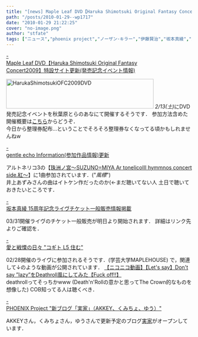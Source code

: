 ```yaml
---
title: "[news] Maple Leaf DVD【Haruka Shimotsuki Original Fantasy Concert2009】特設サイト更新(発売記念イベント情報)"
path: "/posts/2010-01-29--wp1717"
date: "2010-01-29 21:22:25"
cover: "no-image.png"
author: "stfate"
tags: ["ニュース","phoenix project","ノーザン･キラー","伊藤賢治","坂本真綾","霜月はるか"]
---
```


<style type="text/css">
<!--
p {white-space: pre-wrap};
-->
</style>

<a class="topics" href="http://www.team-e.co.jp/sp/ofc2009_dvd/" target="_blank">- Maple Leaf DVD【Haruka Shimotsuki Original Fantasy Concert2009】特設サイト更新(発売記念イベント情報)</a>
<div class="news"><a href="http://www.team-e.co.jp/sp/ofc2009_dvd/" target="_blank"><img src="http://www.team-e.co.jp/sp/ofc2009_dvd/bana/L.jpg" width="400" height="80" border="0" alt="HarukaShimotsukiOFC2009DVD"></a>
<em>2/13(土)</em>にDVD発売記念イベントを秋葉原とらのあなにて開催するそうです．
参加方法含めた開催概要は<a href="http://www.team-e.co.jp/sp/ofc2009_dvd/promotion.html" target="_blank">こちら</a>からどうぞ．
<div id="talk">今日から整理券配布…ということでそろそろ整理券なくなってる頃かもしれませんねw</div></div>

<a class="topics" href="http://www.gentleecho.net/info.html" target="_blank">- gentle echo Information(参加作品情報)更新</a>
<div class="news">アルトネリコ3の【<a href="http://www.team-e.co.jp/products/kdsd-10043.html" target="_blank">珠洲ノ宮～SUZUNO=MIYA Ar tonelicoIII hymmnos concert side.紅～</a>】に1曲参加されています．("<em>風標</em>")
<div id="talk">井上あずみさんの曲はイトケン作だったのか(←まだ聴いてない人
土日で聴いておきたいところです．</div></div>

<a class="topics" href="http://www.jvcmusic.co.jp/maaya/news/index.html" target="_blank">- 坂本真綾 15周年記念ライヴチケット一般販売情報掲載</a>
<div class="news">03/31開催ライヴのチケット一般販売が明日より開始されます．
詳細はリンク先よりご確認を．</div>

<a class="topics" href="http://cobhc.blog40.fc2.com/" target="_blank">- 愛と戦慄の日々 "コギト L5 住む"</a>
<div class="news">02/28開催のライヴに参加されるそうです．(学芸大学MAPLEHOUSE)
で，関連して↓のような動画が公開されています．
<script type="text/javascript" src="http://ext.nicovideo.jp/thumb_watch/sm9519534"></script><noscript><a href="http://www.nicovideo.jp/watch/sm9519534">【ニコニコ動画】【Let&#039;s say】Don&#039;t say ”lazy”をDeathroll風にしてみた【Fuck off!!】</a></noscript>
<div id="talk">deathrollってそっちかwww (Death'n'Rollの意かと思ってThe Crown的なものを想像した)
COB知ってる人は聴くべき．</div></div>

<a class="topics" href="http://www.p-pr.info/" target="_blank">- PHOENIX Project "新ブログ「実家」（AKKEY、くみちょ、ゆう）"</a>
<div class="news">AKKEYさん，くみちょさん，ゆうさんで更新予定のブログ<a href="http://d.hatena.ne.jp/jicker/" target="_blank">実家</a>がオープンしています．</div>
